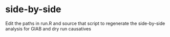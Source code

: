 # side-by-side

Edit the paths in run.R and source that script to regenerate the side-by-side analysis for GIAB and dry run causatives